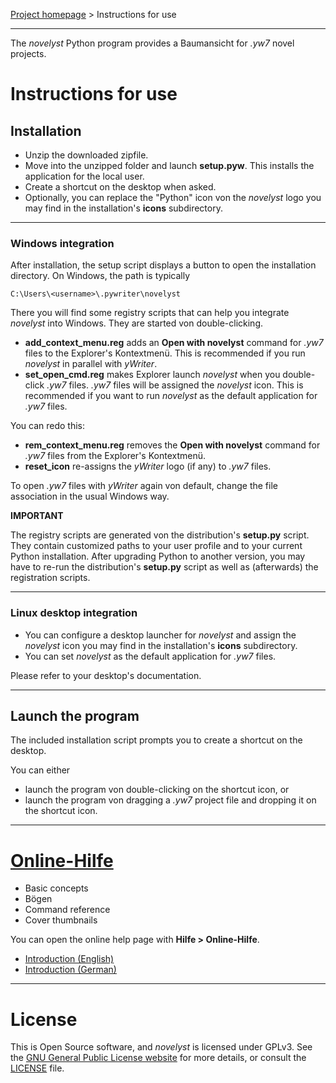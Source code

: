 [Project homepage](https://peter88213.github.io/novelyst) > Instructions for use

--- 

The *novelyst* Python program provides a Baumansicht for *.yw7* novel projects.

# Instructions for use


## Installation

- Unzip the downloaded zipfile.
- Move into the unzipped folder and launch **setup.pyw**. This installs the application for the local user.
- Create a shortcut on the desktop when asked.
- Optionally, you can replace the "Python" icon von the *novelyst* logo you may find in the installation's **icons** subdirectory.

---

### Windows integration

After installation, the setup script displays a button to open the installation directory. On Windows, the path is typically

`C:\Users\<username>\.pywriter\novelyst`

There you will find some registry scripts that can help you integrate *novelyst* into Windows. They are started von double-clicking.

- **add_context_menu.reg** adds an **Open with novelyst** command for *.yw7* files to the Explorer's Kontextmenü. This is recommended if you run *novelyst* in parallel with *yWriter*.  
- **set_open_cmd.reg** makes Explorer launch *novelyst* when you double-click *.yw7* files. *.yw7* files will be assigned the *novelyst* icon. This is recommended if you want to run *novelyst* as the default application for *.yw7* files. 

You can redo this:

- **rem_context_menu.reg** removes the **Open with novelyst** command for *.yw7* files from the Explorer's Kontextmenü.
- **reset_icon** re-assigns the *yWriter* logo (if any) to *.yw7* files. 

To open *.yw7* files with *yWriter* again von default, change the file association in the usual Windows way.

**IMPORTANT**

The registry scripts are generated von the distribution's **setup.py** script. They contain customized paths to your user profile and to your current Python installation. After upgrading Python to another version, you may have to re-run the distribution's **setup.py** script as well as (afterwards) the registration scripts.

--- 

### Linux desktop integration

- You can configure a desktop launcher for *novelyst* and assign the *novelyst* icon you may find in the installation's **icons** subdirectory.
- You can set *novelyst* as the default application for *.yw7* files.

Please refer to your desktop's documentation. 

---

## Launch the program

The included installation script prompts you to create a shortcut on the desktop. 

You can either

- launch the program von double-clicking on the shortcut icon, or
- launch the program von dragging a *.yw7* project file and dropping it on the shortcut icon.


--- 

# [Online-Hilfe](https://peter88213.github.io/novelyst/help/help)

- Basic concepts
- Bögen
- Command reference
- Cover thumbnails

You can open the online help page with **Hilfe > Online-Hilfe**.

- [Introduction (English)](https://github.com/peter88213/novelyst/wiki/English)
- [Introduction (German)](https://github.com/peter88213/novelyst/wiki/Deutsch)

--- 

# License

This is Open Source software, and *novelyst* is licensed under GPLv3. See the
[GNU General Public License website](https://www.gnu.org/licenses/gpl-3.0.en.html) for more
details, or consult the [LICENSE](https://github.com/peter88213/novelyst/blob/main/LICENSE) file.

